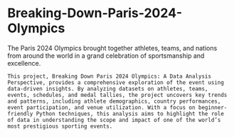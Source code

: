 # Breaking-Down-Paris-2024-Olympics

The Paris 2024 Olympics brought together athletes, teams, and nations from around the world in a grand celebration of sportsmanship and excellence. 

    This project, Breaking Down Paris 2024 Olympics: A Data Analysis Perspective, provides a comprehensive exploration of the event using data-driven insights. By analyzing datasets on athletes, teams, events, schedules, and medal tallies, the project uncovers key trends and patterns, including athlete demographics, country performances, event participation, and venue utilization. With a focus on beginner-friendly Python techniques, this analysis aims to highlight the role of data in understanding the scope and impact of one of the world’s most prestigious sporting events.
